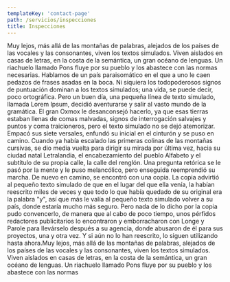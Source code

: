 ```yaml
---
templateKey: 'contact-page'
path: /servicios/inspecciones
title: Inspecciones
---
```

Muy lejos, más allá de las montañas de palabras, alejados de los países de las vocales y las consonantes, viven los textos simulados. Viven aislados en casas de letras, en la costa de la semántica, un gran océano de lenguas. Un riachuelo llamado Pons fluye por su pueblo y los abastece con las normas necesarias. Hablamos de un país paraisomático en el que a uno le caen pedazos de frases asadas en la boca. Ni siquiera los todopoderosos signos de puntuación dominan a los textos simulados; una vida, se puede decir, poco ortográfica. Pero un buen día, una pequeña línea de texto simulado, llamada Lorem Ipsum, decidió aventurarse y salir al vasto mundo de la gramática. El gran Oxmox le desanconsejó hacerlo, ya que esas tierras estaban llenas de comas malvadas, signos de interrogación salvajes y puntos y coma traicioneros, pero el texto simulado no se dejó atemorizar. Empacó sus siete versales, enfundó su inicial en el cinturón y se puso en camino. Cuando ya había escalado las primeras colinas de las montañas cursivas, se dio media vuelta para dirigir su mirada por última vez, hacia su ciudad natal Letralandia, el encabezamiento del pueblo Alfabeto y el subtítulo de su propia calle, la calle del renglón. Una pregunta retórica se le pasó por la mente y le puso melancólico, pero enseguida reemprendió su marcha. De nuevo en camino, se encontró con una copia. La copia advirtió al pequeño texto simulado de que en el lugar del que ella venía, la habían reescrito miles de veces y que todo lo que había quedado de su original era la palabra "y", así que más le valía al pequeño texto simulado volver a su país, donde estaría mucho más seguro. Pero nada de lo dicho por la copia pudo convencerlo, de manera que al cabo de poco tiempo, unos pérfidos redactores publicitarios lo encontraron y emborracharon con Longe y Parole para llevárselo después a su agencia, donde abusaron de él para sus proyectos, una y otra vez. Y si aún no lo han reescrito, lo siguen utilizando hasta ahora.Muy lejos, más allá de las montañas de palabras, alejados de los países de las vocales y las consonantes, viven los textos simulados. Viven aislados en casas de letras, en la costa de la semántica, un gran océano de lenguas. Un riachuelo llamado Pons fluye por su pueblo y los abastece con las normas